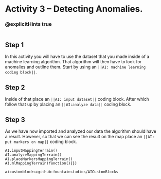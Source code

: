 # Activity 3 – Detecting Anomalies.

### @explicitHints true

```template
```

## Step 1
In this activity you will have to use the dataset that you made inside of a machine learning algorithm. That algorithm will then have to look for 
anomalies and outline them. Start by using an `||AI: machine learning coding block||`.

## Step 2
Inside of that place an `||AI: input dataset||` coding block. After which follow that up by placing an `||AI:analyze data||` coding block.

## Step 3
As we have now imported and analyzed our data the algorithm should have a result. However, so that we can see the result on the map place an 
`||AI: put markers on map||` coding block.


```ghost
AI.inputMappingTerrain()
AI.analyzeMappingTerrain()
AI.placeMarkersMappingTerrain()
AI.mlMappingTerrain(function(){})
```

```package
aicustomblocks=github:fountainstudios/AICustomBlocks
```
